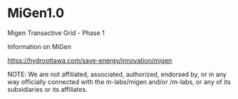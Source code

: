 # MiGen1.0
Migen Transactive Grid - Phase 1

Information on MiGen

https://hydroottawa.com/save-energy/innovation/migen

NOTE: We are not affiliated, associated, authorized, endorsed by, or in any way officially connected with the m-labs/migen and/or /m-labs, or any of its subsidiaries or its affiliates. 
